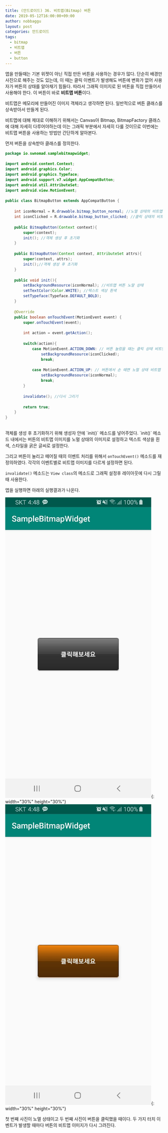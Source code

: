 ```yaml
---
title: (안드로이드) 36. 비트맵(Bitmap) 버튼
date: 2019-05-12T16:00:00+09:00
author: nobbaggu
layout: post
categories: 안드로이드
tags:
  - bitmap
  - 비트맵
  - 버튼
  - button
---
```


앱을 만들때는 기본 위젯이 아닌 직접 만든 버튼을 사용하는 경우가 많다. 단순히 배경만 사진으로 해주는 것도 있는데, 이 때는 클릭 이벤트가 발생해도 버튼에 변화가 없어 사용자가 버튼의 상태를 알아채기 힘들다. 따라서 그래픽 이미지로 된 버튼을 직접 만들어서 사용해야 한다. 이 버튼이 바로 **비트맵 버튼**이다.

비트맵은 메모리에 만들어진 이미지 객체라고 생각하면 된다. 일반적으로 버튼 클래스를 상속받아서 만들게 된다.

비트맵에 대해 제대로 이해하기 위해서는 Canvas아 Bitmap, BitmapFactory 클래스에 대해 자세히 다루어야하는데 이는 그래픽 부분에서 자세히 다룰 것이므로 이번에는 비트맵 버튼을 사용하는 방법만 간단하게 알아본다.

먼저 버튼을 상속받아 클래스를 정의한다.

~~~ java
package io.swnomad.samplebitmapwidget;

import android.content.Context;
import android.graphics.Color;
import android.graphics.Typeface;
import android.support.v7.widget.AppCompatButton;
import android.util.AttributeSet;
import android.view.MotionEvent;

public class BitmapButton extends AppCompatButton {

    int iconNormal = R.drawable.bitmap_button_normal; //노멀 상태의 비트맵 이미지
    int iconClicked = R.drawable.bitmap_button_clicked; //클릭 상태의 비트맵 이미지

    public BitmapButton(Context context){
        super(context);
        init(); //객체 생성 후 초기화
    }

    public BitmapButton(Context context, AttributeSet attrs){
        super(context, attrs);
        init();//객체 생성 후 초기화
    }

    public void init(){
        setBackgroundResource(iconNormal); //비트맵 버튼 노말 상태
        setTextColor(Color.WHITE); //텍스트 색상 흰색
        setTypeface(Typeface.DEFAULT_BOLD);
    }

    @Override
    public boolean onTouchEvent(MotionEvent event) {
        super.onTouchEvent(event);

        int action = event.getAction();

        switch(action){
            case MotionEvent.ACTION_DOWN: // 버튼 눌렀을 때는 클릭 상태 비트맵 이미지 설정
                setBackgroundResource(iconClicked);
                break;

            case MotionEvent.ACTION_UP: // 버튼에서 손 떼면 노멀 상태 비트맵 이미지 설정
                setBackgroundResource(iconNormal);
                break;
        }

        invalidate(); //다시 그리기

        return true;
    }
}
~~~

<br>
객체를 생성 후 초기화하기 위해 생성자 안에 `init()` 메소드를 넣어주었다. `init()` 메소드 내에서는 버튼의 비트맵 이미지를 노멀 상태의 이미지로 설정하고 텍스트 색상을 흰색, 스타일을 굵은 글씨로 설정한다.

그리고 버튼이 눌리고 떼어질 때의 이벤트 처리를 위해서 `onTouchEvent()` 메소드를 재정의하였다. 각각의 이벤트별로 비트맵 이미지를 다르게 설정하면 된다.

`invalidate()` 메소드는 `View class`의 메소드로 그래픽 설정후 레이아웃에 다시 그릴 때 사용한다.

앱을 실행하면 아래의 실행결과가 나온다.

![1](/images/android/36/1.jpg){: width="30%" height="30%"}
![2](/images/android/36/2.jpg){: width="30%" height="30%"}

첫 번째 사진이 노멀 상태이고 두 번째 사진이 버튼을 클릭했을 때이다. 두 가지 터치 이벤트가 발생할 때마다 버튼의 비트맵 이미지가 다시 그려진다.